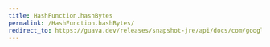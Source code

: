 ```yaml
---
title: HashFunction.hashBytes
permalink: /HashFunction.hashBytes/
redirect_to: https://guava.dev/releases/snapshot-jre/api/docs/com/google/common/hash/HashFunction.html#hashBytes-byte:A-
---
```

